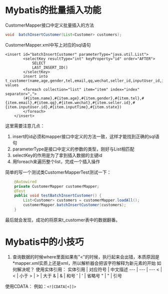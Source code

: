 # Mybatis的批量插入功能
CustomerMapper接口中定义批量插入的方法
```java
void  batchInsertCustomer(List<Customer> customers);
```
CustomerMapper.xml中写上对应的sql语句
```
<insert id="batchInsertCustomer" parameterType="java.util.List">
        <selectKey resultType="int" keyProperty="id" order="AFTER">
            SELECT 
            LAST_INSERT_ID()
        </selectKey>
        insert into t_customer(name,age,gender,tel,email,qq,wechat,seller_id,inputUser_id,inputTime,state) values
        <foreach collection="list" item="item" index="index" separator=",">
        (#{item.name},#{item.age},#{item.gender},#{item.tel},#{item.email},#{item.qq},#{item.wechat},#{item.seller.id},#{item.inputUser.id},#{item.inputTime},#{item.state})
        </foreach>
    </insert>
```

这里需要注意几点：
1. insert的id必须和mapper接口中定义的方法一致，这样才能找到正确的sql语句
2. parameterType是接口中定义的参数的类型，刚好与List相匹配
3. selectKey的作用是为了拿到插入数据的主键id
4. 用foreach来遍历整个list，完成一个插入操作

简单的写一个测试类CustomerMapperTest测试一下：
```java
    @Autowired
    private CustomerMapper customerMapper;
    @Test
    public void testBatchInsertCustomer() {
        List<Customer> customers = customerMapper.loadAll();
        customerMapper.batchInsertCustomer(customers);
    }
```

最后就会发现，成功的将原来t_customer表中的数据翻番。

# Mybatis中的小技巧
1. 查询数据的时候where里面如果有"<"的时候，执行起来会出错，本质原因是*mapper.xml实质上还是xml，所以解析器会把该字符解释为新元素的开始
如何解决呢？
使用实体引用：
实体引用 | 对应符号 | 中文描述
--- | --- | ---
&lt;  | <   | 小于
&gt;    | >   | 大于
&amp;   | &   | 和号
&apos;  | '   | 省略号
&quot;  | "   | 引号

使用CDATA：
例如：```<![CDATA[<]]>```